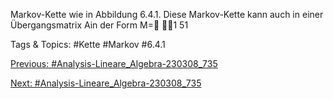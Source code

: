 Markov-Kette wie in Abbildung 6.4.1. Diese Markov-Kette kann auch in einer Übergangsmatrix Ain
der Form
M=
1
51

   Tags & Topics:
   #Kette
   #Markov
   #6.4.1

[Previous: #Analysis-Lineare_Algebra-230308_735](Analysis-Lineare_Algebra-230308_735.md)

[Next: #Analysis-Lineare_Algebra-230308_735](Analysis-Lineare_Algebra-230308_735.md)